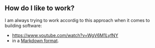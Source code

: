 ## How do I like to work?

I am always trying to work accordig to this approach when it comes to building software:
 - https://www.youtube.com/watch?v=WgV6M1LyfNY
 - in a [Markdown format](https://github.com/0atman/noboilerplate/blob/main/scripts/34-Plain-Text-Team.md).



